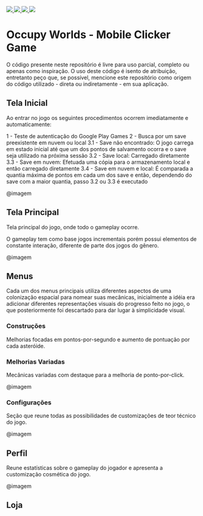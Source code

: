 <p align=”center”>
<a href=https://www.linkedin.com/in/wandersongasco/>
<img src=https://img.shields.io/badge/LinkedIn-blue?style=flat&logo=linkedin&labelColor=blue>
</a>
<a href=https://play.google.com/store/apps/dev?id=7872226918614774265 />
<img src=https://img.shields.io/badge/PlayStore-red?style=flat&logo=googleplay&labelColor=red>
</a>
<a href=https://github.com/WandersonKnight/League-Quick-Data/blob/main/README.md/>
<img src=https://img.shields.io/badge/Política%20de%20Privacidade-8B8A8A?style=flat>
</a>
<a href=https://github.com/WandersonKnight/League-Quick-Data/blob/main/README.en.md/>
<img src=https://img.shields.io/badge/Termos%20e%20Condições-8B8A8A?style=flat>
</a>
</p>

# Occupy Worlds - Mobile Clicker Game

O código presente neste repositório é livre para uso parcial, completo ou apenas como inspiração. 
O uso deste código é isento de atribuição, entretanto peço que, se possível, mencione este repositório como origem do código utilizado - direta ou indiretamente - em sua aplicação.

## Tela Inicial

Ao entrar no jogo os seguintes procedimentos ocorrem imediatamente e automaticamente:

1 - Teste de autenticação do Google Play Games
2 - Busca por um save preexistente em nuvem ou local
3.1 - Save não encontrado: O jogo carrega em estado inicial até que um dos pontos de salvamento ocorra e o save seja utilizado na próxima sessão
3.2 - Save local: Carregado diretamente
3.3 - Save em nuvem: Efetuada uma cópia para o armazenamento local e então carregado diretamente
3.4 - Save em nuvem e local: É comparada a quantia máxima de pontos em cada um dos save e então, dependendo do save com a maior quantia, passo 3.2 ou 3.3 é executado

@imagem

## Tela Principal

Tela principal do jogo, onde todo o gameplay ocorre.

O gameplay tem como base jogos incrementais porém possui elementos de constante interação, diferente de parte dos jogos do gênero.

@imagem

## Menus

Cada um dos menus principais utiliza diferentes aspectos de uma colonização espacial para nomear suas mecânicas, inicialmente a idéia era adicionar diferentes representações visuais do progresso feito no jogo, o que posteriormente foi descartado para dar lugar à simplicidade visual.

### Construções

Melhorias focadas em pontos-por-segundo e aumento de pontuação por cada asteróide.

### Melhorias Variadas

Mecânicas variadas com destaque para a melhoria de ponto-por-click.

@imagem

### Configurações

Seção que reune todas as possibilidades de customizações de teor técnico do jogo.

@imagem

## Perfil

Reune estatísticas sobre o gameplay do jogador e apresenta a customização cosmética do jogo.

@imagem

## Loja


